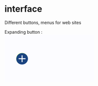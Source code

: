 # interface
Different buttons, menus for web sites

Expanding button :<br>
![Alt text](media/expanding_btn.gif?raw=true "Title")
